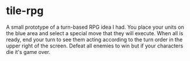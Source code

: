 # tile-rpg
A small prototype of a turn-based RPG idea I had. You place your units on the blue area and select a special move that they will
execute. When all is ready, end your turn to see them acting according to the turn order in the upper right of the screen.
Defeat all enemies to win but if your characters die it's game over.
